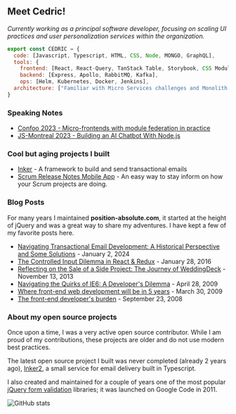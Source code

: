 <h2> Meet Cedric! </h2>
<p><em>Currently working as a principal software developer, focusing on scaling UI practices and user personalization services within the organization.</em> </p>

```javascript
export const CEDRIC = {
  code: [Javascript, Typescript, HTML, CSS, Node, MONGO, GraphQL],
  tools: {
    frontend: [React, React-Query, TanStack Table, Storybook, CSS Modules, Styled-Components, Jest, Testing Library, Webpack, Module Federation],
    backend: [Express, Apollo, RabbitMQ, Kafka],
    ops: [Helm, Kubernetes, Docker, Jenkins],
  architecture: ["Familiar with Micro Services challenges and Monolith Setups"]
}
```   

### Speaking Notes

- [Confoo 2023 - Micro-frontends with module federation in practice](https://drive.google.com/file/d/1K0OWytOmc3tB21ohnBKv-tOQdn5xnQwY/view?usp=sharing)
- [JS-Montreal 2023 - Building an AI Chatbot With Node.js](https://drive.google.com/file/d/1yuiC54cJAdFXVi_fF-AKS8fjm1Ix-yp6/view?usp=sharing)


### Cool but aging projects I built

- [Inker](http://inker.position-absolute.com/) - A framework to build and send transactional emails
- [Scrum Release Notes Mobile App](http://releasenotes.position-absolute.com/) - An easy way to stay inform on how your Scrum projects are doing.

### Blog Posts

For many years I maintained **position-absolute.com**, it started at the height of jQuery and was a great way to share my adventures. I have kept a few of my favorite posts here.

- [Navigating Transactional Email Development: A Historical Perspective and Some Solutions](./blog/the-email-stack.md) - January 2, 2024
- [The Controlled Input Dilemma in React & Redux](./blog/controlled-inputs.md) - January 28, 2016
- [Reflecting on the Sale of a Side Project: The Journey of WeddingDeck](./blog/sideproject.md) - November 13, 2013
- [Navigating the Quirks of IE6: A Developer's Dilemma](./blog/ie6.md) - April 28, 2009
- [Where front-end web development will be in 5 years](./blog/in-5-years.md) - March 30, 2009
- [The front-end developer's burden](./blog/front-end-developer-burden.md) - September 23, 2008


### About my open source projects
  
Once upon a time, I was a very active open source contributor. While I am proud of my contributions, these projects are older and do not use modern best practices. 

The latest open source project I built was never completed (already 2 years ago), [Inker2](https://github.com/posabsolute/inker2), a small service for email delivery built in Typescript. 

I also created and maintained for a couple of years one of the most popular [jQuery form validation](https://github.com/posabsolute/jQuery-Validation-Engine) libraries; it was launched on Google Code in 2011.

![GitHub stats](https://github-readme-stats.vercel.app/api?username=posabsolute&show_icons=true&theme=radical&include_all_commits=true)
